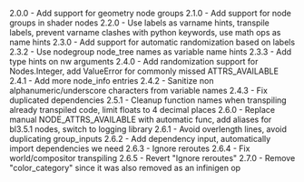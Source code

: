2.0.0 - Add support for geometry node groups
2.1.0 - Add support for node groups in shader nodes
2.2.0 - Use labels as varname hints, transpile labels, prevent varname clashes with python keywords, use math ops as name hints
2.3.0 - Add support for automatic randomization based on labels
2.3.2 - Use nodegroup node_tree names as variable name hints
2.3.3 - Add type hints on nw arguments
2.4.0 - Add randomization support for Nodes.Integer, add ValueError for commonly missed ATTRS_AVAILABLE
2.4.1 - Add more node_info entries
2.4.2 - Sanitize non alphanumeric/underscore characters from variable names
2.4.3 - Fix duplicated dependencies
2.5.1 - Cleanup function names when transpiling already transpiled code, limit floats to 4 decimal places
2.6.0 - Replace manual NODE_ATTRS_AVAILABLE with automatic func, add aliases for bl3.5.1 nodes, switch to logging library
2.6.1 - Avoid overlength lines, avoid duplicating group_inputs
2.6.2 - Add dependency input, automatically import dependencies we need
2.6.3 - Ignore reroutes
2.6.4 - Fix world/compositor transpiling
2.6.5 - Revert "Ignore reroutes"
2.7.0 - Remove "color_category" since it was also removed as an infinigen op
